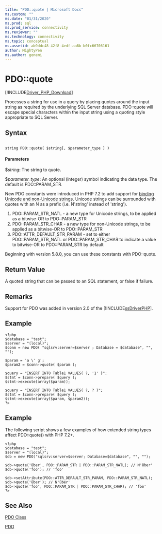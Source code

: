 ```yaml
---
title: "PDO::quote | Microsoft Docs"
ms.custom: ""
ms.date: "01/31/2020"
ms.prod: sql
ms.prod_service: connectivity
ms.reviewer: ""
ms.technology: connectivity
ms.topic: conceptual
ms.assetid: ab9ddc48-42f8-4edf-aa8b-b0fc66706161
author: MightyPen
ms.author: genemi
---
```

# PDO::quote
[!INCLUDE[Driver_PHP_Download](../../includes/driver_php_download.md)]

Processes a string for use in a query by placing quotes around the input string as required by the underlying SQL Server database. PDO::quote will escape special characters within the input string using a quoting style appropriate to SQL Server.  
  
## Syntax  
  
```  
  
string PDO::quote( $string[, $parameter_type ] )  
```  
  
#### Parameters  
$*string*: The string to quote.  
  
$*parameter_type*: An optional (integer) symbol indicating the data type.  The default is PDO::PARAM_STR.  

New PDO constants were introduced in PHP 7.2 to add support for [binding Unicode and non-Unicode strings](https://wiki.php.net/rfc/extended-string-types-for-pdo). Unicode strings can be surrounded with quotes with an N as a prefix (i.e. N'string' instead of 'string').

1. PDO::PARAM_STR_NATL - a new type for Unicode strings, to be applied as a bitwise-OR to PDO::PARAM_STR
1. PDO::PARAM_STR_CHAR - a new type for non-Unicode strings, to be applied as a bitwise-OR to PDO::PARAM_STR
1. PDO::ATTR_DEFAULT_STR_PARAM - set to either PDO::PARAM_STR_NATL or PDO::PARAM_STR_CHAR to indicate a value to bitwise-OR to PDO::PARAM_STR by default

Beginning with version 5.8.0, you can use these constants with PDO::quote.
  
## Return Value  
A quoted string that can be passed to an SQL statement, or false if failure.  
  
## Remarks  
Support for PDO was added in version 2.0 of the [!INCLUDE[ssDriverPHP](../../includes/ssdriverphp_md.md)].  
  
## Example  
  
```  
<?php  
$database = "test";  
$server = "(local)";  
$conn = new PDO( "sqlsrv:server=$server ; Database = $database", "", "");  
  
$param = 'a \' g';  
$param2 = $conn->quote( $param );  
  
$query = "INSERT INTO Table1 VALUES( ?, '1' )";  
$stmt = $conn->prepare( $query );  
$stmt->execute(array($param));  
  
$query = "INSERT INTO Table1 VALUES( ?, ? )";  
$stmt = $conn->prepare( $query );  
$stmt->execute(array($param, $param2));  
?>  
```  
  
## Example  

The following script shows a few examples of how extended string types affect PDO::quote() with PHP 7.2+.

```
<?php
$database = "test";
$server = "(local)";
$db = new PDO("sqlsrv:server=$server; Database=$database", "", "");

$db->quote('über', PDO::PARAM_STR | PDO::PARAM_STR_NATL); // N'über'
$db->quote('foo'); // 'foo'

$db->setAttribute(PDO::ATTR_DEFAULT_STR_PARAM, PDO::PARAM_STR_NATL);
$db->quote('über'); // N'über'
$db->quote('foo', PDO::PARAM_STR | PDO::PARAM_STR_CHAR); // 'foo'
?>
```
  
## See Also  
[PDO Class](../../connect/php/pdo-class.md)

[PDO](https://php.net/manual/book.pdo.php)  
  
